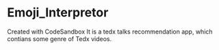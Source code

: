 # Emoji_Interpretor
Created with CodeSandbox
It is a tedx talks recommendation app, which contians some genre of Tedx videos.
